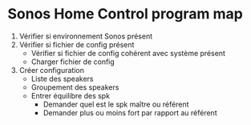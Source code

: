 # Sonos Home Control program map

1. Vérifier si environnement Sonos présent
2. Vérifier si fichier de config présent
    - Vérifier si fichier de config cohérent avec système présent
    - Charger fichier de config
3. Créer configuration
    - Liste des speakers
    - Groupement des speakers
    - Entrer équilibre des spk
        - Demander quel est le spk maître ou référent
        - Demander plus ou moins fort par rapport au référent
        
